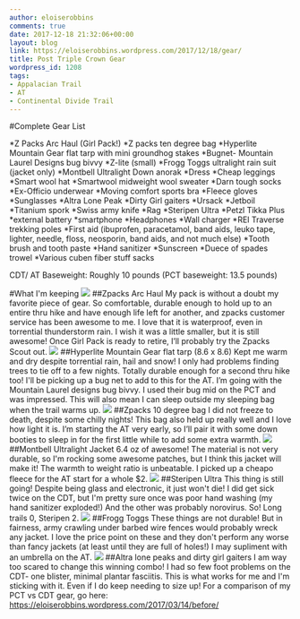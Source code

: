 ```yaml
---
author: eloiserobbins
comments: true
date: 2017-12-18 21:32:06+00:00
layout: blog
link: https://eloiserobbins.wordpress.com/2017/12/18/gear/
title: Post Triple Crown Gear
wordpress_id: 1208
tags:
- Appalacian Trail
- AT
- Continental Divide Trail
---
```


#Complete Gear List

*Z Packs Arc Haul (Girl Pack!)
*Z packs ten degree bag
*Hyperlite Mountain Gear flat tarp with mini groundhog stakes
*Bugnet- Mountain Laurel Designs bug bivvy
*Z-lite (small)
*Frogg Toggs ultralight rain suit (jacket only)
*Montbell Ultralight Down anorak
*Dress
*Cheap leggings
*Smart wool hat
*Smartwool midweight wool sweater
*Darn tough socks
*Ex-Officio underwear
*Moving comfort sports bra
*Fleece gloves
*Sunglasses
*Altra Lone Peak
*Dirty Girl gaiters
*Ursack
*Jetboil
*Titanium spork
*Swiss army knife
*Rag
*Steripen Ultra
*Petzl Tikka Plus
*external battery
*smartphone
*Headphones
*Wall charger
*REI Traverse trekking poles
*First aid (ibuprofen, paracetamol, band aids, leuko tape, lighter, needle, floss, neosporin, band aids, and not much else)
*Tooth brush and tooth paste
*Hand sanitizer
*Sunscreen
*Duece of spades trowel
*Various cuben fiber stuff sacks


CDT/ AT Baseweight: Roughly 10 pounds
(PCT baseweight: 13.5 pounds)

#What I'm keeping
![](https://eloiserobbins.files.wordpress.com/2017/07/img_20170722_183755_945.jpg)
##Zpacks Arc Haul
My pack is without a doubt my favorite piece of gear. So comfortable, durable enough to hold up to an entire thru hike and have enough life left for another, and zpacks customer service has been awesome to me. I love that it is waterproof, even in torrential thunderstorm rain. I wish it was a little smaller, but it is still awesome! Once Girl Pack is ready to retire, I’ll probably try the Zpacks Scout out.
[![](https://eloiserobbins.files.wordpress.com/2017/09/img_20170709_202902912.jpg)](https://eloiserobbins.files.wordpress.com/2017/09/img_20170709_202902912.jpg)
##Hyperlite Mountain Gear flat tarp (8.6 x 8.6)
Kept me warm and dry despite torrential rain, hail and snow! I only had problems finding trees to tie off to a few nights. Totally durable enough for a second thru hike too! I'll be picking up a bug net to add to this for the AT. I’m going with the Mountain Laurel designs bug bivvy. I used their bug mid on the PCT and was impressed. This will also mean I can sleep outside my sleeping bag when the trail warms up.
![](https://eloiserobbins.files.wordpress.com/2017/05/img_20170504_192254.jpg)
##Zpacks 10 degree bag
I did not freeze to death, despite some chilly nights! This bag also held up really well and I love how light it is. I’m starting the AT very early, so I’ll pair it with some down booties to sleep in for the first little while to add some extra warmth.
[![](https://eloiserobbins.files.wordpress.com/2017/09/20171020_160828.jpg)](https://eloiserobbins.files.wordpress.com/2017/09/20171020_160828.jpg)
##Montbell Ultralight Jacket
6.4 oz of awesome! The material is not very durable, so I'm rocking some awesome patches, but I think this jacket will make it! The warmth to weight ratio is unbeatable. I picked up a cheapo fleece for the AT start for a whole $2.
![](https://eloiserobbins.files.wordpress.com/2017/05/img_20170505_084424.jpg)
##Steripen Ultra
This thing is still going! Despite being glass and electronic, it just won't die! I did get sick twice on the CDT, but I'm pretty sure once was poor hand washing (my hand sanitizer exploded!) And the other was probably norovirus. So! Long trails 0, Steripen 2.
[![](https://eloiserobbins.files.wordpress.com/2017/09/20170725_062705.jpg)](https://eloiserobbins.files.wordpress.com/2017/09/20170725_062705.jpg)
##Frogg Toggs
These things are not durable! But in fairness, army crawling under barbed wire fences would probably wreck any jacket. I love the price point on these and they don't perform any worse than fancy jackets (at least until they are full of holes!) I may supliment with an umbrella on the AT.
![](https://eloiserobbins.files.wordpress.com/2017/06/img_20170611_083127.jpg)
##Altra lone peaks and dirty girl gaiters
I am way too scared to change this winning combo! I had so few foot problems on the CDT- one blister, minimal plantar fasciitis. This is what works for me and I'm sticking with it. Even if I do keep needing to size up!
For a comparison of my PCT vs CDT gear, go here: https://eloiserobbins.wordpress.com/2017/03/14/before/
